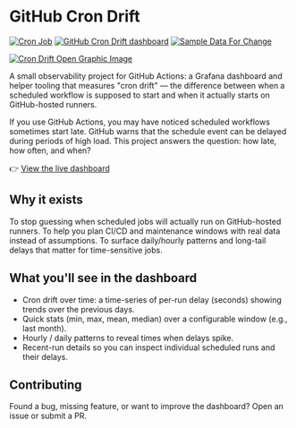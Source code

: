 # GitHub Cron Drift

[![Cron Job](https://github.com/lowlydba/cron-drift/actions/workflows/cron.yml/badge.svg)](https://github.com/lowlydba/cron-drift/actions/workflows/cron.yml)
[![GitHub Cron Drift dashboard](https://img.shields.io/badge/Grafana-GitHub%20Cron%20Drift-orange?logo=grafana&style=flat)](https://lowlysre.grafana.net/public-dashboards/66e12b0c83214d88ab4040521de1e874)
[![Sample Data For Change](https://img.shields.io/badge/Sample%20Data%20For%20Change-%E2%9D%A4-red)](https://sampledataforchange.github.io/)

[![Cron Drift Open Graphic Image](https://github.com/user-attachments/assets/4c9081bf-5284-4f84-afc0-f88e858946cc)][dashboard]

A small observability project for GitHub Actions: a Grafana dashboard and helper tooling that measures "cron drift" — the difference between when a scheduled workflow is supposed to start and when it actually starts on GitHub-hosted runners.

If you use GitHub Actions, you may have noticed scheduled workflows sometimes start late. GitHub warns that the schedule event can be delayed during periods of high load. This project answers the question: how late, how often, and when?

👉 [View the live dashboard][dashboard]

## Why it exists

To stop guessing when scheduled jobs will actually run on GitHub-hosted runners. To help you plan CI/CD and maintenance windows with real data instead of assumptions. To surface daily/hourly patterns and long-tail delays that matter for time-sensitive jobs.

## What you'll see in the dashboard

- Cron drift over time: a time-series of per-run delay (seconds) showing trends over the previous days.
- Quick stats (min, max, mean, median) over a configurable window (e.g., last month).
- Hourly / daily patterns to reveal times when delays spike.
- Recent-run details so you can inspect individual scheduled runs and their delays.

## Contributing

Found a bug, missing feature, or want to improve the dashboard? Open an issue or submit a PR.

[dashboard]: https://lowlysre.grafana.net/public-dashboards/66e12b0c83214d88ab4040521de1e874
